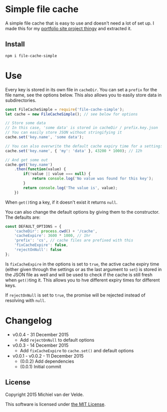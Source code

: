 # Simple file cache

A simple file cache that is easy to use and doesn't need a lot of set up. I made this for my [portfolio site project thingy](https://github.com/MichielvdVelde/portfolio-site) and extracted it.

## Install

```
npm i file-cache-simple
```

# Use

Every key is stored in its own file in `cacheDir`. You can set a `prefix` for the file name, see the options below. This also allows you to easily store data in subdirectories.

```js
const FileCacheSimple = require('file-cache-simple');
let cache = new FileCacheSimple(); // see below for options

// Store some data
// In this case, 'some data' is stored in cacheDir / prefix.key.json
// You can easily store JSON without stringifying it
cache.set('key.name', 'some data');

// You can also overwrite the default cache expiry time for a setting:
cache.set('key.name', { 'my': 'data' }, 43200 * 1000); // 12h

// And get some out
cache.get('key.name')
	.then(function(value) {
		if(!value || value === null) {
			return console.log('No value was found for this key');
		}
		return console.log('The value is', value);
	})
```

When `get()`ting a key, if it doesn't exist it returns `null`.

You can also change the default options by giving them to the constructor. The defaults are:

```js
const DEFAULT_OPTIONS = {
	'cacheDir': process.cwd() + '/cache',
	'cacheExpire': 3600 * 1000, // 1hr
	'prefix': 'cs', // cache files are prefixed with this
	'fixCacheExpire': false,
	'rejectOnNull': false
};
```

Is `fixCacheExpire` in the options is set to `true`, the active cache expiry time (either given through the settings or as the last argument to `set`) is stored in the JSON file as well and will be used to check if the cache is still fresh when `get()`ting it. This allows you to hve different expiry times for different keys.

If `rejectOnNull` is set to `true`, the promise will be rejected instead of resolving with `null`.

# Changelog

* v0.0.4 - 31 December 2015
  * Add `rejectOnNull` to default options
* v0.0.3 - 14 December 2015
  * Add `fixCacheExpire` to `cache.set()` and default options
* v0.0.1 - v0.0.2 - 11 December 2015
  * (0.0.2) Add dependencies
  * (0.0.1) Initial commit

## License

Copyright 2015 Michiel van der Velde.

This software is licensed under [the MIT License](LICENSE).
